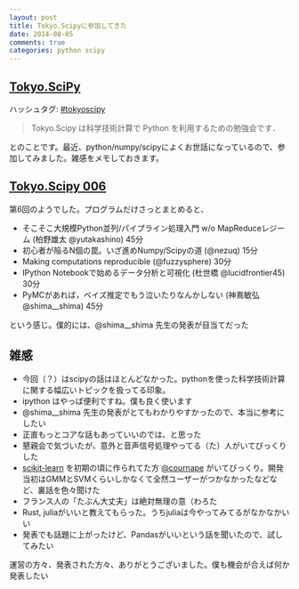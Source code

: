 ```yaml
---
layout: post
title: Tokyo.Scipyに参加してきた
date: 2014-08-05
comments: true
categories: python scipy
---
```


## [Tokyo.SciPy](https://github.com/tokyo-scipy/archive)

ハッシュタグ: [#tokyoscipy](https://twitter.com/search?q=%23tokyoscipy&src=tyah)

> Tokyo.Scipy は科学技術計算で Python を利用するための勉強会です．

とのことです。最近、python/numpy/scipyによくお世話になっているので、参加してみました。雑感をメモしておきます。

## [Tokyo.Scipy 006](https://github.com/tokyo-scipy/archive/tree/master/006)

第6回のようでした。プログラムだけさっとまとめると、

- そこそこ大規模Python並列/パイプライン処理入門 w/o MapReduceレジーム (柏野雄太 @yutakashino) 45分
- 初心者が陥るN個の罠。いざ進めNumpy/Scipyの道 (@nezuq) 15分
- Making computations reproducible (@fuzzysphere) 30分
- IPython Notebookで始めるデータ分析と可視化 (杜世橋 @lucidfrontier45) 30分
- PyMCがあれば，ベイズ推定でもう泣いたりなんかしない (神嶌敏弘 @shima__shima) 45分

という感じ。僕的には、@shima__shima 先生の発表が目当てだった

## 雑感

- 今回（？）はscipyの話はほとんどなかった。pythonを使った科学技術計算に関する幅広いトピックを扱ってる印象。
- ipython はやっぱ便利ですね。僕も良く使います
- @shima__shima 先生の発表がとてもわかりやすかったので、本当に参考にしたい
- 正直もっとコアな話もあっていいのでは、と思った
- 懇親会で気づいたが、意外と音声信号処理やってる（た）人がいてびっくりした
- [scikit-learn](https://github.com/scikit-learn/scikit-learn) を初期の頃に作られてた方 [@cournape](https://twitter.com/cournape) がいてびっくり。開発当初はGMMとSVMくらいしかなくて全然ユーザーがつかなかったなどなど、裏話を色々聞けた
- フランス人の「たぶん大丈夫」は絶対無理の意（わろた
- Rust, juliaがいいと教えてもらった。うちjuliaは今やってみてるがなかなかいい
- 発表でも話題に上がったけど、Pandasがいいという話を聞いたので、試してみたい

運営の方々、発表された方々、ありがとうございました。僕も機会が合えば何か発表したい
